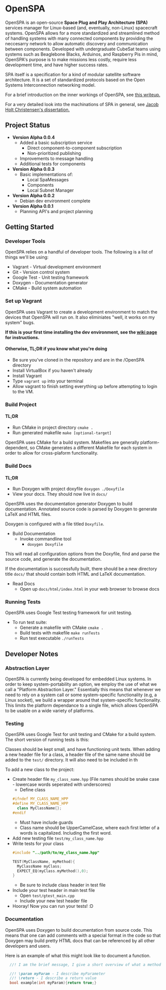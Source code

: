 # OpenSPA

OpenSPA is an open-source **Space Plug and Play Architecture (SPA)** services manager for Linux-based (and, eventually, non-Linux) spacecraft systems. OpenSPA allows for a more standardized and streamlined method of handling systems with many connected components by providing the neccesarry network to allow automatic discovery and communication between components. Developed with undergraduate CubeSat teams using systems such as Beaglebone Blacks, Arduinos, and Raspberry Pis in mind, OpenSPA's purpose is to make missions less costly, require less development time, and have higher success rates.

SPA itself is a specification for a kind of modular satellite software architecture. It is a set of standardized protocols based on the Open Systems Interconnection networking model. 

For a brief introduction on the inner workings of OpenSPA, see [this writeup.](https://drive.google.com/file/d/0ByiGNyJUAlpISUo5WDFwSkh3YU0/view?usp=sharing)

For a very detailed look into the machinations of SPA in general, see [Jacob Holt Christensen's dissertation.](http://digitalcommons.usu.edu/etd/1422/)

## Project Status 
  * **Version Alpha 0.0.4**
    * Added a basic subscription service
      * Direct component-to-component subscription
      * Non-prioritized publishing
    * Improvements to message handling
    * Additional tests for components
  * **Version Alpha 0.0.3**
    * Basic implementations of:
      * Local SpaMessages
      * Components
      * Local Subnet Manager
  * **Version Alpha 0.0.2**
    * Debian dev environment complete
  * **Version Alpha 0.0.1**
    * Planning API's and project planning

## Getting Started
### Developer Tools
OpenSPA relies on a handful of developer tools. The following is a list of things we'll be using:
* Vagrant - Virtual development environment
* Git - Version control system
* Google Test - Unit testing framework
* Doxygen - Documentation generator
* CMake - Build system automation

<!-- ## How to Contribute  -->
<!-- TODO -->
### Set up Vagrant
OpenSPA uses Vagrant to create a development environment to match the devices that OpenSPA will run on. It also eliminiates "well, it works on my system" bugs. 

**If this is your first time installing the dev environment, see the [wiki page](https://github.com/SmallSatGasTeam/OpenSPA/wiki/OpenSPA-Development-Environment) for instructions.**

#### Otherwise, TL;DR if you know what you're doing
* Be sure you've cloned in the repository and are in the /OpenSPA directory
* Install VirtualBox if you haven't already
* Install Vagrant
* Type `vagrant up` into your terminal
* Allow vagrant to finish setting everything up before attempting to login to the VM. 
  
### Build Project
#### TL;DR
  * Run CMake in project directory `cmake .`
  * Run generated makefile  `make [optional-target]`

OpenSPA uses CMake for a build system. Makefiles are generally platform-dependent, so CMake generates a different Makefile for each system in order to allow for cross-plaform functionality.

### Build Docs
#### TL;DR
  * Run Doxygen with project doxyfile `doxygen ./Doxyfile`
  * View your docs. They should now live in `docs/`

OpenSPA uses the documentation generator Doxygen to build documentation. Annotated source code is parsed by Doxygen to generate LaTeX and HTML files.

Doxygen is configured with a file titled `Doxyfile`.

  * Build Documentation
    * Invoke commandline tool
      * `doxygen Doxyfile`

This will read all configuration options from the Doxyfile, find and parse the source code, and generate the documentation.

If the documentation is successfully built, there should be a new directory title `docs/` that should contain both HTML and LaTeX documentation.

* Read Docs
  * Open up `docs/html/index.html` in your web browser to browse docs

### Running Tests
OpenSPA uses Google Test testing framework for unit testing. 
  * To run test suite:
    * Generate a makefile with CMake `cmake .`
    * Build tests with makefile `make runTests`
    * Run test executable `./runTests`

## Developer Notes
###  Abstraction Layer
OpenSPA is currently being developed for embedded Linux systems. In order to keep system-portability an option, we employ the use of what we call a "Platform Abstraction Layer." Essentially this means that whenever we need to rely on a system call or some system-specific functionality (e.g, a Linux socket), we build a wrapper around that system-specific functionality. This limits the platform dependance to a single file, which allows OpenSPA to be usable on a wide variety of platforms.

<!-- * Platform Abstractions live ... TODO document where these live -->
### Testing
OpenSPA uses Google Test for unit testing and CMake for a build system. The short version of running tests is this:

Classes should be kept small, and have functioning unit tests. When adding a new header file for a class, a header file of the same name should be added to the `test/` directory.
 It will also need to be included in th <!-- TODO finish this sentence lol -->

To add a new class to the project:
  * Create header file `my_class_name.hpp` (File names should be snake case - lowercase words seperated with underscores)
    * Define class
    ```cpp
    #ifndef MY_CLASS_NAME_HPP
    #define MY_CLASS_NAME_HPP
      class MyClassName{};
    #endif
    ```
      * Must have include guards
      * Class name should be UpperCamelCase, where each first letter of a words is capitalized. Including the first word.  
  * Add new testing file `test/my_class_name.hpp`
  * Write tests for your class
    ```cpp
    #include "../path/to/my_class_name.hpp"

    TEST(MyClassName, myMethod){
      MyClassName myClass;
      EXPECT_EQ(myClass.myMethod(),0);
    }
    ```
      * Be sure to include class header in test file
  * Include your test header in main test file
    * Open `test/gtest_main.cpp`
    * Include your new test header file
  * Hooray! Now you can run your tests! :D


### Documentation
OpenSPA uses Doxygen to build documentation from source code. This means that one can add comments with a special format in the code so that Doxygen may build pretty HTML docs that can be referenced by all other developers and users.

Here is an example of what this might look like to document a function.
```cpp
  //! I am the brief message, I give a short overview of what a method does. I need to be followed by a whitespace

  //! \param myParam - I describe myParameter
  //! \return - I describe a return value
  bool example(int myParam){return true;}
```
